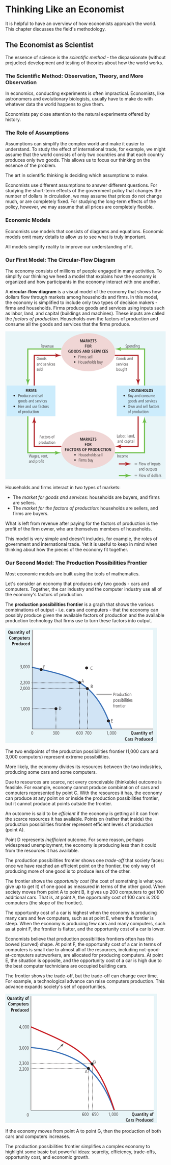 # Thinking Like an Economist

It is helpful to have an overview of how economists approach the world. 
This chapter discusses the field's methodology.

## The Economist as Scientist

The essence of science is the *scientific method* - the dispassionate (without prejudice) development and testing of theories about how the world works.

### The Scientific Method: Observation, Theory, and More Observation

In economics, conducting experiments is often impractical. 
Economists, like astronomers and evolutionary biologists, usually have to make do with whatever data the world happens to give them.

Economists pay close attention to the natural experiments offered by history.

### The Role of Assumptions

Assumptions can simplify the complex world and make it easier to understand. 
To study the effect of international trade, for example, we might assume that the world consists of only two countries and that each country produces only two goods. 
This allows us to focus our thinking on the essence of the problem.

The art in scientific thinking is deciding which assumptions to make.

Economists use different assumptions to answer different questions.
For studying the short-term effects of the government policy that changes the number of dollars in circulation, we may assume that prices do not change much, or are completely fixed.
For studying the long-term effects of the policy, however, we may assume that all prices are completely flexible.

### Economic Models

Economists use models that consists of diagrams and equations.
Economic models omit many details to allow us to see what is truly important.

All models simplify reality to improve our understanding of it.

### Our First Model: The Circular-Flow Diagram

The economy consists of millions of people engaged in many activities. 
To simplify our thinking we heed a model that explains how the economy is organized and how participants in the economy interact with one another.

A **circular-flow diagram** is a visual model of the economy that shows how dollars flow through markets among households and firms.
In this model, the economy is simplified to include only two types of decision makers - firms and households.
Firms produce goods and services using inputs such as labor, land, and capital (buildings and machines).
These inputs are called the *factors of production.* 
Households own the factors of production and consume all the goods and services that the firms produce.

![circular flow](img/circular.png)

Households and firms interact in two types of markets:

- The *market for goods and services:* households are buyers, and firms are sellers.
- The *market for the factors of production:* households are sellers, and firms are buyers.

What is left from revenue after paying for the factors of production is the profit of the firm owner, who are themselves members of households.

This model is very simple and doesn't includes, for example, the roles of government and international trade.
Yet it is useful to keep in mind when thinking about how the pieces of the economy fit together.

### Our Second Model: The Production Possibilities Frontier

Most economic models are built using the tools of mathematics.

Let's consider an economy that produces only two goods - cars and computers. Together, the car industry and the computer industry use all of the economy's factors of production. 

The **production possibilities frontier** is a graph that shows the various combinations of output - i.e. cars and computers - that the economy can possibly produce given the available factors of production and the available production technology that firms use to turn these factors into output.

![frontier](img/frontier.png)

The two endpoints of the production possibilities frontier (1,000 cars and 3,000 computers) represent extreme possibilities.

More likely, the economy divides its resources between the two industries, producing some cars and some computers.

Due to resources are scarce, not every conceivable (thinkable) outcome is feasible. For example, economy cannot produce combination of cars and computers represented by point C. With the resources it has, the economy can produce at any point on or inside the production possibilities frontier, but it cannot produce at points outside the frontier.

An outcome is said to be *efficient* if the economy is getting all it can from the scarce resources it has available. Points on (rather that inside) the production possibilities frontier represent efficient levels of production (point A).

Point D represents *inefficient* outcome. For some reason, perhaps widespread unemployment, the economy is producing less than it could from the resources it has available.

The production possibilities frontier shows one *trade-off* that society faces: once we have reached an efficient point on the frontier, the only way of producing more of one good is to produce less of the other.

The frontier shows the *opportunity cost* (the cost of something is what you give up to get it) of one good as measured in terms of the other good. When society moves from point A to point B, it gives up 200 computers to get 100 additional cars. That is, at point A, the opportunity cost of 100 cars is 200 computers (the slope of the frontier).

The opportunity cost of a car is highest when the economy is producing many cars and few computers, such as at point E, where the frontier is steep. When the economy is producing few cars and many computers, such as at point F, the frontier is flatter, and the opportunity cost of a car is lower.

Economists believe that production possibilities frontiers often has this bowed (curved) shape. At point F, the opportunity cost of a car in terms of computers is small due to almost all of the resources, including not-good-at-computers autoworkers, are allocated for producing computers. At point E, the situation is opposite, and the opportunity cost of a car is high due to the best computer technicians are occupied building cars. 

The frontier shows the trade-off, but the trade-off can change over time. For example, a technological advance can raise computers production. This advance expands society's set of opportunities.

![shift in frontier](img/frontier_shift.png)

If the economy moves from point A to point G, then the production of both cars and computers increases.

The production possibilities frontier simplifies a complex economy to highlight some basic but powerful ideas: scarcity, efficiency, trade-offs, opportunity cost, and economic growth.
